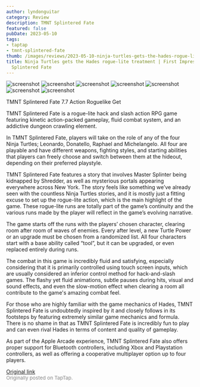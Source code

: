 ```yaml
---
author: lyndonguitar
category: Review
description: TMNT Splintered Fate
featured: false
pubDate: 2023-05-10
tags:
- taptap
- tmnt-splintered-fate
thumb: /images/reviews/2023-05-10-ninja-turtles-gets-the-hades-rogue-lite-treatment--first-impressions---tmnt-splintered-fa-0.avif
title: Ninja Turtles gets the Hades rogue-lite treatment | First Impressions - TMNT
  Splintered Fate
---
```


<div class="gallery">
  <img src="/images/reviews/2023-05-10-ninja-turtles-gets-the-hades-rogue-lite-treatment--first-impressions---tmnt-splintered-fa-0.avif" alt="screenshot" />
  <img src="/images/reviews/2023-05-10-ninja-turtles-gets-the-hades-rogue-lite-treatment--first-impressions---tmnt-splintered-fa-1.avif" alt="screenshot" />
  <img src="/images/reviews/2023-05-10-ninja-turtles-gets-the-hades-rogue-lite-treatment--first-impressions---tmnt-splintered-fa-2.avif" alt="screenshot" />
  <img src="/images/reviews/2023-05-10-ninja-turtles-gets-the-hades-rogue-lite-treatment--first-impressions---tmnt-splintered-fa-3.avif" alt="screenshot" />
  <img src="/images/reviews/2023-05-10-ninja-turtles-gets-the-hades-rogue-lite-treatment--first-impressions---tmnt-splintered-fa-4.avif" alt="screenshot" />
  <img src="/images/reviews/2023-05-10-ninja-turtles-gets-the-hades-rogue-lite-treatment--first-impressions---tmnt-splintered-fa-5.avif" alt="screenshot" />
  <img src="/images/reviews/2023-05-10-ninja-turtles-gets-the-hades-rogue-lite-treatment--first-impressions---tmnt-splintered-fa-6.avif" alt="screenshot" />
</div>

TMNT Splintered Fate
7.7
Action
Roguelike
Get

TMNT Splintered Fate is a rogue-lite hack and slash action RPG game featuring kinetic action-packed gameplay, fluid combat system, and an addictive dungeon crawling element.

In TMNT Splintered Fate, players will take on the role of any of the four Ninja Turtles; Leonardo, Donatello, Raphael and Michelangelo. All four are playable and have different weapons, fighting styles, and starting abilities that players can freely choose and switch between them at the hideout, depending on their preferred playstyle.

TMNT Splintered Fate features a story that involves Master Splinter being kidnapped by Shredder, as well as mysterious portals appearing everywhere across New York. The story feels like something we’ve already seen with the countless Ninja Turtles stories, and it is mostly just a fitting excuse to set up the rogue-lite action, which is the main highlight of the game. These rogue-lite runs are totally part of the game’s continuity and the various runs made by the player will reflect in the game’s evolving narrative.

The game starts off the runs with the players’ chosen character, clearing room after room of waves of enemies. Every after level, a new Turtle Power or an upgrade must be chosen from a randomized list. All four characters start with a base ability called “tool”, but it can be upgraded, or even replaced entirely during runs.

The combat in this game is incredibly fluid and satisfying, especially considering that it is primarily controlled using touch screen inputs, which are usually considered an inferior control method for hack-and-slash games. The flashy yet fluid animations, subtle pauses during hits, visual and sound effects, and even the slow-motion effect when clearing a room all contribute to the game's amazing combat feel.

For those who are highly familiar with the game mechanics of Hades, TMNT Splintered Fate is undoubtedly inspired by it and closely follows in its footsteps by featuring extremely similar game mechanics and formula. There is no shame in that as TMNT Splintered Fate is incredibly fun to play and can even rival Hades in terms of content and quality of gameplay.

As part of the Apple Arcade experience, TMNT Splintered Fate also offers proper support for Bluetooth controllers, including Xbox and Playstation controllers, as well as offering a cooperative multiplayer option up to four players.

[Original link](https://www.taptap.io/post/5387947)<br><span style="font-size: 0.95em; color: #888;">Originally posted on TapTap.</span>